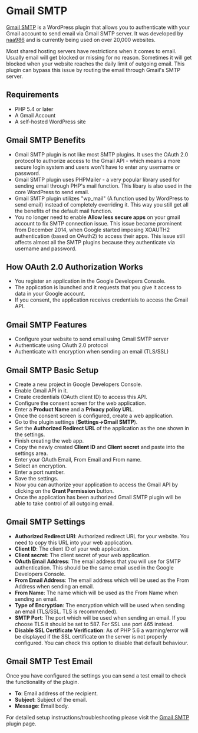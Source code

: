 # Gmail SMTP

[Gmail SMTP](https://wordpress.org/plugins/gmail-smtp/) is a WordPress plugin that allows you to authenticate with your Gmail account to send email via Gmail SMTP server. It was developed by [naa986](https://wphowto.net/) and is currently being used on over 20,000 websites.

Most shared hosting servers have restrictions when it comes to email. Usually email will get blocked or missing for no reason. Sometimes it will get blocked when your website reaches the daily limit of outgoing email. This plugin can bypass this issue by routing the email through Gmail's SMTP server.

## Requirements

* PHP 5.4 or later
* A Gmail Account
* A self-hosted WordPress site

## Gmail SMTP Benefits

* Gmail SMTP plugin is not like most SMTP plugins. It uses the OAuth 2.0 protocol to authorize access to the Gmail API - which means a more secure login system and users won't have to enter any username or password.
* Gmail SMTP plugin uses PHPMailer - a very popular library used for sending email through PHP's mail function. This libary is also used in the core WordPress to send email.
* Gmail SMTP plugin utilizes "wp_mail" (A function used by WordPress to send email) instead of completely overriding it. This way you still get all the benefits of the default mail function. 
* You no longer need to enable **Allow less secure apps** on your gmail account to fix SMTP connection issue. This issue became prominent from December 2014, when Google started imposing XOAUTH2 authentication (based on OAuth2) to access their apps. This issue still affects almost all the SMTP plugins because they authenticate via username and password.

## How OAuth 2.0 Authorization Works

* You register an application in the Google Developers Console.
* The application is launched and it requests that you give it access to data in your Google account.
* If you consent, the application receives credentials to access the Gmail API.

## Gmail SMTP Features

* Configure your website to send email using Gmail SMTP server
* Authenticate using OAuth 2.0 protocol
* Authenticate with encryption when sending an email (TLS/SSL)

## Gmail SMTP Basic Setup

* Create a new project in Google Developers Console.
* Enable Gmail API in it.
* Create credentials (OAuth client ID) to access this API.
* Configure the consent screen for the web application.
* Enter a **Product Name** and a **Privacy policy URL**.
* Once the consent screen is configured, create a web application.
* Go to the plugin settings (**Settings->Gmail SMTP**).
* Set the **Authorized Redirect URL** of the application as the one shown in the settings.
* Finish creating the web app.
* Copy the newly created **Client ID** and **Client secret** and paste into the settings area.
* Enter your OAuth Email, From Email and From name.
* Select an encryption.
* Enter a port number.
* Save the settings.
* Now you can authorize your application to access the Gmail API by clicking on the **Grant Permission** button.
* Once the application has been authorized Gmail SMTP plugin will be able to take control of all outgoing email.

## Gmail SMTP Settings
 
* **Authorized Redirect URI**: Authorized redirect URL for your website. You need to copy this URL into your web application.
* **Client ID**: The client ID of your web application.
* **Client secret**: The client secret of your web application.
* **OAuth Email Address**: The email address that you will use for SMTP authentication. This should be the same email used in the Google Developers Console.
* **From Email Address**: The email address which will be used as the From Address when sending an email.
* **From Name**: The name which will be used as the From Name when sending an email.
* **Type of Encryption**: The encryption which will be used when sending an email (TLS/SSL. TLS is recommended).
* **SMTP Port**: The port which will be used when sending an email. If you choose TLS it should be set to 587. For SSL use port 465 instead.
* **Disable SSL Certificate Verification**: As of PHP 5.6 a warning/error will be displayed if the SSL certificate on the server is not properly configured. You can check this option to disable that default behaviour.

## Gmail SMTP Test Email

Once you have configured the settings you can send a test email to check the functionality of the plugin.
 
* **To**: Email address of the recipient.
* **Subject**: Subject of the email.
* **Message**: Email body.

For detailed setup instructions/troubleshooting please visit the [Gmail SMTP](https://wphowto.net/gmail-smtp-plugin-for-wordpress-1341) plugin page.
